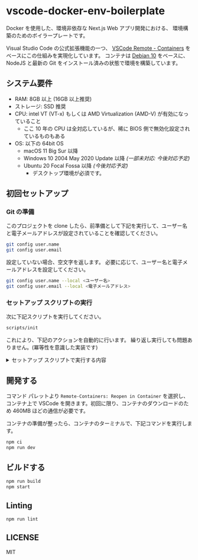 # vscode-docker-env-boilerplate

Docker を使用した、環境非依存な Next.js Web アプリ開発における、
環境構築のためのボイラープレートです。

Visual Studio Code の公式拡張機能の一つ、
[VSCode Remote - Containers](https://code.visualstudio.com/docs/remote/containers)
をベースにこの仕組みを実現化しています。
コンテナは [Debian 10](https://www.debian.org) をベースに、NodeJS と最新の
Git をインストール済みの状態で環境を構築しています。

## システム要件

- RAM: 8GB 以上 (16GB 以上推奨)
- ストレージ: SSD 推奨
- CPU: intel VT (VT-x) もしくは AMD Virtualization (AMD-V) が有効になっていること
  - ここ 10 年の CPU は全対応しているが、稀に BIOS 側で無効化設定されているものもある
- OS: 以下の 64bit OS
  - macOS 11 Big Sur 以降
  - Windows 10 2004 May 2020 Update 以降 _(一部未対応: 今後対応予定)_
  - Ubuntu 20 Focal Fossa 以降 _(今後対応予定)_
    - デスクトップ環境が必須です。

## 初回セットアップ

### Git の準備

このプロジェクトを clone したら、前準備として下記を実行して、ユーザー名と電子メールアドレスが設定されていることを確認してください。

```sh
git config user.name
git config user.email
```

設定していない場合、空文字を返します。
必要に応じて、ユーザー名と電子メールアドレスを設定してください。

```sh
git config user.name --local <ユーザー名>
git config user.email --local <電子メールアドレス>
```

### セットアップ スクリプトの実行

次に下記スクリプトを実行してください。

```sh
scripts/init
```

これにより、下記のアクションを自動的に行います。
繰り返し実行しても問題ありません。(冪等性を意識した実装です)

<details><summary>セットアップ スクリプトで実行する内容</summary>

#### 1. PC への各種アプリのインストール

- Git
- GnuPG
- Google Chrome
- Graphviz
- mkcert
- Mozilla Firefox
- Vim
- Visual Studio Code
- `(LM)` Bash
- `(LM)` jq
- `(LM)` Mozilla Network Security Services
- `(LM)` PINEntry
- `(LM)` proctools
- `(M)` Command line tools for Xcode
- `(M)` Homebrew
- `(MW)` Docker Desktop
- `(W)` Chocolatey
- `(W)` PoshGit

注釈付きのものは、当該 OS のみが対象です。

| key | description  |
| :-: | :----------- |
| `L` | Linux のみ   |
| `M` | macOS のみ   |
| `W` | Windows のみ |

#### 2. Visual Studio Code への拡張機能のインストール

- auchenberg.vscode-browser-preview
- bradlc.vscode-tailwindcss
- chrislajoie.vscode-modelines
- davidanson.vscode-markdownlint
- dbaeumer.vscode-eslint
- eamodio.gitlens
- editorconfig.editorconfig
- eg2.vscode-npm-script
- esbenp.prettier-vscode
- firefox-devtools.vscode-firefox-debug
- jebbs.plantuml
- mikestead.dotenv
- ms-azuretools.vscode-docker
- ms-ceintl.vscode-language-pack-ja
- ms-vscode-remote.remote-containers
- ms-vscode-remote.vscode-remote-extensionpack
- msjsdiag.debugger-for-chrome
- orta.vscode-jest
- visualstudioexptteam.vscodeintellicode

#### 3. 開発用 TLS 証明書のインストール

mkcert と Mozilla Network Security Services を使用して、
`localhost` 専用の TLS 証明書を `.cert` フォルダ配下に生成します。

これにより、Web ブラウザーにおける、セキュリティー上の警告を回避することができます。

また、Firefox の TLS ストアを初期化するため、Firefox を起動することがあります。
これはスクリプト終了後、閉じてしまって閉じてしまってかまいません。

#### 4. SSH 秘密鍵の連携 (現状 macOS のみ)

Git リポジトリに SSH 経由で pull/push できるようにするため、SSH の鍵ペアをコンテナ内でも連携できるようにする必要があります。
ここでは ssh-agent に既存の SSH 秘密鍵を登録することで、これを実現しています。

#### 5. GPG 署名の鍵生成 (現状 macOS のみ)

この工程は必須ではありませんが、GPG 署名を連携することにより、
コミットの改竄防止に役立ちます。

Git に名前と電子メールアドレスを登録していて、かつ使用する電子メールに紐づく
GPG 署名が見つからない場合は、署名を自動的に生成します。

表示される GPG 公開鍵を、GitHub や GitLab に設定するだけで完了です。

_参考: [GitHub / GitLab 用にコミット署名を行うための準備メモ - Qiita](https://qiita.com/cocoabreak/items/d96cd0ba56cdcbf62d32#github%E3%81%AB%E5%85%AC%E9%96%8B%E9%8D%B5%E3%82%92%E7%99%BB%E9%8C%B2%E3%81%99%E3%82%8B-1)_

</details>

## 開発する

コマンド パレットより `Remote-Containers: Reopen in Container` を選択し、
コンテナ上で VSCode を開きます。初回に限り、コンテナのダウンロードのため
460MB ほどの通信が必要です。

コンテナの準備が整ったら、コンテナのターミナルで、下記コマンドを実行します。

```sh
npm ci
npm run dev
```

## ビルドする

```sh
npm run build
npm start
```

## Linting

```sh
npm run lint
```

## LICENSE

MIT
